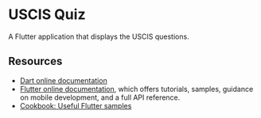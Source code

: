 # USCIS Quiz

A Flutter application that displays the USCIS questions.

## Resources

- [Dart online documentation](https://dart.dev/guides)
- [Flutter online documentation](https://flutter.dev/docs), which offers tutorials,
samples, guidance on mobile development, and a full API reference.
- [Cookbook: Useful Flutter samples](https://flutter.dev/docs/cookbook)
